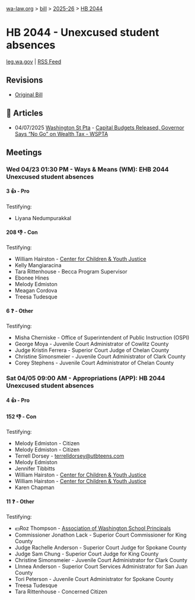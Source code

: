 [wa-law.org](/) > [bill](/bill/) > [2025-26](/bill/2025-26/) > [HB 2044](/bill/2025-26/hb/2044/)

# HB 2044 - Unexcused student absences
[leg.wa.gov](https://app.leg.wa.gov/billsummary?BillNumber=2044&Year=2025&Initiative=false) | [RSS Feed](./rss.xml)

## Revisions
* [Original Bill](1/)

## 📰 Articles
* 04/07/2025 [Washington St Pta](/org/washington_st_pta/) - [Capital Budgets Released, Governor Says “No Go” on Wealth Tax - WSPTA](https://www.wastatepta.org/capital-budgets-released-governor-says-no-go-on-wealth-tax/#:~:text=HB%202044)

## Meetings
### Wed 04/23 01:30 PM - Ways & Means (WM): EHB 2044 Unexcused student absences
#### 3 👍 - Pro
Testifying:
* Liyana Nedumpurakkal

#### 208 👎 - Con
Testifying:
* William Hairston - [Center for Children & Youth Justice](/org/center_for_children_&_youth_justice/)
* Kelly Mangiaracina
* Tara Rittenhouse - Becca Program Supervisor
* Ebonee Hines
* Melody Edmiston
* Meagan Cordova
* Treesa Tudesque

#### 6 ❓ - Other
Testifying:
* Misha Cherniske - Office of Superintendent of Public Instruction (OSPI)
* George Moya - Juvenile Court Administrator of Cowlitz County
* Judge Kristin Ferrera - Superior Court Judge of Chelan County
* Christine Simonsmeier - Juvenile Court Administrator of Clark County
* Corey Stephens - Juvenile Court Administrator of Chelan County

### Sat 04/05 09:00 AM - Appropriations (APP): HB 2044 Unexcused student absences
#### 4 👍 - Pro

#### 152 👎 - Con
Testifying:
* Melody Edmiston - Citizen
* Melody Edmiston - Citizen
* Terrell Dorsey - terrelldorsey@utbteens.com
* Melody Edmiston
* Jennifer Tibbitts
* William Hairston - [Center for Children & Youth Justice](/org/center_for_children_&_youth_justice/)
* William Hairston - [Center for Children & Youth Justice](/org/center_for_children_&_youth_justice/)
* Karen Chapman

#### 11 ❓ - Other
Testifying:
* 💵Roz Thompson - [Association of Washington School Principals](/org/association_of_washington_school_principals/)
* Commissioner Jonathon Lack - Superior Court Commissioner for King County
* Judge Rachelle Anderson - Superior Court Judge for Spokane County
* Judge Sam Chung - Superior Court Judge for King County
* Christine Simonsmeier - Juvenile Court Administrator for Clark County
* LInnea Anderson - Superior Court Services Administrator for San Juan County
* Tori Peterson - Juvenile Court Administrator for Spokane County
* Treesa Tudesque
* Tara Rittenhouse - Concerned Citizen
